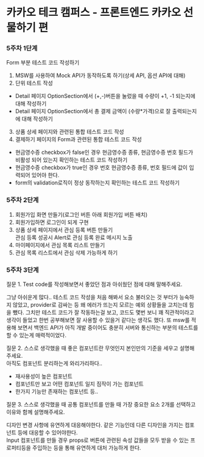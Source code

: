 # 카카오 테크 캠퍼스 - 프론트엔드 카카오 선물하기 편

### 5주차 1단계

Form 부분 테스트 코드 작성하기

1. MSW를 사용하여 Mock API가 동작하도록 하기(상세 API, 옵션 API에 대해)
2. 단위 테스트 작성

- Detail 페이지 OptionSection에서 (+,-)버튼을 눌렀을 때 수량이 +1, -1 되는지에 대해 작성하기
- Detail 페이지 OptionSection에서 총 결제 금액이 (수량\*가격)으로 잘 출력되는지에 대해 작성하기

3. 상품 상세 페이지와 관련된 통합 테스트 코드 작성
4. 결제하기 페이지의 Form과 관련된 통합 테스트 코드 작성

- 현금영수증 checkbox가 false인 경우 현금영수증 종류, 현금영수증 번호 필드가 비활성 되어 있는지 확인하는 테스트 코드 작성하기
- 현금영수증 checkbox가 true인 경우 번호 현금영수증 종류, 번호 필드에 값이 입력되어 있어야 한다.
- form의 validation로직이 정상 동작하는지 확인하는 테스트 코드 작성하기

### 5주차 2단계

1. 회원가입 화면 만들기(로그인 버튼 아래 회원가입 버튼 배치)
2. 회원가입하면 로그인이 되게 구현
3. 상품 상세 페이지에서 관심 등록 버튼 만들기  
   관심 등록 성공시 Alert로 관심 등록 완료 메시지 노출
4. 마이페이지에서 관심 목록 리스트 만들기
5. 관심 목록 리스트에서 관심 삭제 가능하게 하기

### 5주차 3단계

질문 1. Test code를 작성해보면서 좋았던 점과 아쉬웠던 점에 대해 말해주세요.

그냥 아쉬운게 많다.. 테스트 코드 작성을 처음 해봐서 요소 불러오는 것 부터가 능숙하지 않았고, provider로 감싸는 등 왜 에러가 뜨는지 모르는 예외 상황들을 고치는데 힘을 뺐다. 그치만 테스트 코드가 잘 작동하는걸 보고, 코드도 몇번 보니 꽤 직관적이라고 생각이 들었고 한번 공부해보면 잘 사용할 수 있을거 같다는 생각도 했다.
또 msw를 적용해 보면서 백엔드 API가 아직 개발 중이어도 충분히 서버와 통신하는 부분의 테스트를 할 수 있는게 매력적이었다.

질문 2. 스스로 생각했을 때 좋은 컴포넌트란 무엇인지 본인만의 기준을 세우고 설명해 주세요.  
아직도 컴포넌트 분리하는게 와리가리하다..

- 재사용성이 높은 컴포넌트
- 컴포넌트만 보고 어떤 컴포넌트 일지 짐작이 가는 컴포넌트
- 한가지 기능만 존재하는 컴포넌트 등..

질문 3. 스스로 생각했을 때 공통 컴포넌트를 만들 때 가장 중요한 요소 2개를 선택하고 이유와 함께 설명해주세요.

디자인 변경 사항에 유연하게 대응해야한다.
같은 기능인데 다른 디자인을 가지는 컴포넌트 등에 대응할 수 있어야한다.  
Input 컴포넌트를 만들 경우 props로 버튼에 관련된 속성 값들을 모두 받을 수 있는 프로퍼티등을 주입하는 등을 통해 유연하게 대처 가능하게 한다.
